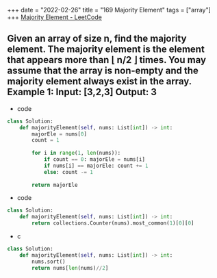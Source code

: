 +++ 
date = "2022-02-26"
title = "169 Majority Element"
tags = ["array"]
+++
[Majority Element - LeetCode](https://leetcode.com/problems/majority-element/)

Given an array of size n, find the majority element. The majority element is the element that appears more than ⌊ n/2 ⌋ times.
You may assume that the array is non-empty and the majority element always exist in the array.
Example 1:
Input: [3,2,3] Output: 3
---
- code
```py
class Solution:
    def majorityElement(self, nums: List[int]) -> int:
        majorEle = nums[0]
        count = 1
        
        for i in range(1, len(nums)):
            if count == 0: majorEle = nums[i]
            if nums[i] == majorEle: count += 1
            else: count -= 1
            
        return majorEle       
```
- code
```py
class Solution:
    def majorityElement(self, nums: List[int]) -> int:
        return collections.Counter(nums).most_common(1)[0][0]
```
- c
```py
class Solution:
    def majorityElement(self, nums: List[int]) -> int:
        nums.sort()
        return nums[len(nums)//2]
```
        
